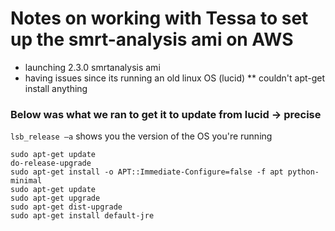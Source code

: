 # Notes on working with Tessa to set up the smrt-analysis ami on AWS
* launching 2.3.0 smrtanalysis ami
* having issues since its running an old linux OS (lucid)
** couldn't apt-get install anything

### Below was what we ran to get it to update from lucid -> precise
`lsb_release –a` shows you the version of the OS you're running

```
sudo apt-get update
do-release-upgrade
sudo apt-get install -o APT::Immediate-Configure=false -f apt python-minimal
sudo apt-get update
sudo apt-get upgrade
sudo apt-get dist-upgrade
sudo apt-get install default-jre
```
